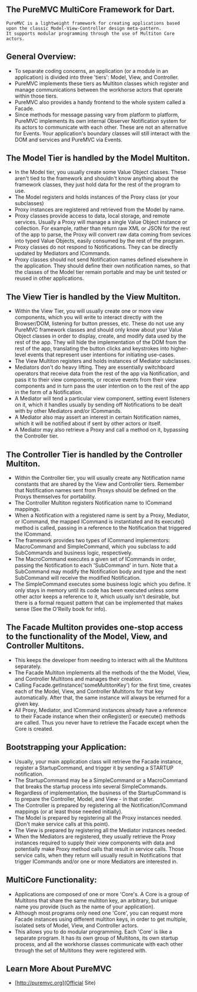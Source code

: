 ## The PureMVC MultiCore Framework for Dart.

    PureMVC is a lightweight framework for creating applications based upon the classic Model-View-Controller design meta-pattern.
    It supports modular programming through the use of Multiton Core actors.

## General Overview:

* To separate coding concerns, an application (or a module in an application) is divided into three 'tiers': Model, View, and Controller.
* PureMVC implements these tiers as Multiton classes which register and manage communications between the workhorse actors that operate within those tiers.
* PureMVC also provides a handy frontend to the whole system called a Facade.
* Since methods for message passing vary from platform to platform, PureMVC implements its own internal Observer Notification system for its actors to communicate with each other. These are not an alternative for Events. Your application's boundary classes will still interact with the DOM and services and PureMVC via Events.

## The Model Tier is handled by the Model Multiton.

* In the Model tier, you usually create some Value Object classes. These aren't tied to the framework and shouldn't know anything about the framework classes, they just hold data for the rest of the program to use.
* The Model registers and holds instances of the Proxy class (or your subclasses)
* Proxy instances are registered and retrieved from the Model by name.
* Proxy classes provide access to data, local storage, and remote services. Usually a Proxy will manage a single Value Object instance or collection. For example, rather than return raw XML or JSON for the rest of the app to parse, the Proxy will convert raw data coming from sevices into typed Value Objects, easily consumed by the rest of the program.
* Proxy classes do not respond to Notifications. They can be directly updated by Mediators and ICommands.
* Proxy classes should not send Notification names defined elsewhere in the application. They should define their own notification names, so that the classes of the Model tier remain portable and may be unit tested or reused in other applications.

## The View Tier is handled by the View Multiton.

* Within the View Tier, you will usually create one or more view components, which you will write to interact directly with the Browser/DOM, listening for button presses, etc. These do not use any PureMVC framework classes and should only know about your Value Object classes in order to display, create, and modify data used by the rest of the app. They will hide the implementation of the DOM from the rest of the app, translating the button clicks and keystrokes into higher-level events that represent user intentions for initiating use-cases.
* The View Multiton registers and holds instances of Mediator subclasses.
* Mediators don't do heavy lifting. They are essentially switchboard operators that receive data from the rest of the app via Notification, and pass it to their view components, or receive events from their view components and in turn pass the user intention on to the rest of the app in the form of a Notification.
* A Mediator will tend a particular view component, setting event listeners on it, which it handles usually by sending off Notifications to be dealt with by other Mediators and/or ICommands.
* A Mediator also may assert an interest in certain Notification names, which it will be notified about if sent by other actors or itself.
* A Mediator may also retrieve a Proxy and call a method on it, bypassing the Controller tier.

## The Controller Tier is handled by the Controller Multiton.

* Within the Controller tier, you will usually create any Notification name constants that are shared by the View and Controller tiers. Remember that Notification names sent from Proxys should be defined on the Proxys themselves for portability.
* The Controller Multiton registers Notification name to ICommand mappings.
* When a Notification with a registered name is sent by a Proxy, Mediator, or ICommand, the mapped ICommand is instantiated and its execute() method is called, passing in a reference to the Notification that triggered the ICommand.
* The framework provides two types of ICommand implementors: MacroCommand and SimpleCommand, which you subclass to add SubCommands and business logic, respectively.
* The MacroCommand executes a given set of ICommands in order, passing the Notification to each 'SubCommand' in turn. Note that a SubCommand may modify the Notification body and type and the next SubCommand will receive the modified Notification.
* The SimpleCommand executes some business logic which you define. It only stays in memory until its code has been executed unless some other actor keeps a reference to it, which usually isn't desirable, but there is a formal request pattern that can be implemented that makes sense (See the O'Reilly book for info).

## The Facade Multiton provides one-stop access to the functionality of the Model, View, and Controller Multitons.

* This keeps the developer from needing to interact with all the Multitons separately.
* The Facade Multiton implements all the methods of the the Model, View, and Controller Multitons and manages their creation.
* Calling Facade.getInstance('someMultitonKey') for the first time, creates each of the Model, View, and Controller Multitons for that key automatically. After that, the same instance will always be returned for a given key.
* All Proxy, Mediator, and ICommand instances already have a reference to their Facade instance when their onRegister() or execute() methods are called. Thus you never have to retrieve the Facade except when the Core is created.

## Bootstrapping your Application:

* Usually, your main application class will retrieve the Facade instance, register a StartupCommand, and trigger it by sending a STARTUP notification.
* The StartupCommand may be a SimpleCommand or a MacroCommand that breaks the startup process into several SimpleCommands.
* Regardless of implementation, the business of the StartupCommand is to prepare the Controller, Model, and View - in that order.
* The Controller is prepared by registering all the Notification/ICommand mappings (or at least those needed initially).
* The Model is prepared by registering all the Proxy instances needed. (Don't make service calls at this point).
* The View is prepared by registering all the Mediator instances needed.
* When the Mediators are registered, they usually retrieve the Proxy instances required to supply their view components with data and potentially make Proxy method calls that result in service calls. Those service calls, when they return will usually result in Notifications that trigger ICommands and/or one or more Mediators are interested in.

## MultiCore Functionality:

* Applications are composed of one or more 'Core's. A Core is a group of Multitons that share the same multiton key, an arbitrary, but unique name you provide (such as the name of your application).
* Although most programs only need one 'Core', you can request more Facade instances using different multiton keys, in order to get multiple, isolated sets of Model, View, and Controller actors.
* This allows you to do modular programming. Each 'Core' is like a separate program. It has its own group of Multitons, its own startup process, and all the workhorse classes communicate with each other through the set of Multitons they were registered with.

## Learn More About PureMVC
* [http://puremvc.org](Official Site)